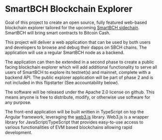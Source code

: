 # SmartBCH Blockchain Explorer
Goal of this project to create an open source, fully featured web-based blockchain explorer tailored for the upcoming [SmartBCH sidechain](http://www.smartbch.org). SmartBCH will bring smart contracts to Bitcoin Cash.

This project will deliver a web application that can be used by both users and developers to browse and debug their dapps on SBCH chains. The application will use a regular SmartBCH node as a backend.

The application can then be extended in a second phase to create a public facing blockchain explorer which will add additional functionality to serve all users of SmartBCH to explore its testnet(s) and mainnet, complete with a backend API. The public explorer application will be part of phase 2 and is not included in this flipstarter (See accountability below).

The software will be released under the Apache 2.0 license on github. This means anyone is free to distribute, modify, or otherwise use software for any purpose.

The front-end application will be built written in TypeScript on top the Angular framework, leveraging the [web3.js](https://web3js.readthedocs.io/en/v1.3.4/) library. Web3.js is a wrapper library for JavaScript/TypeScript that provides easy-to-use access to various functionalities of EVM based blockchains allowing rapid development.